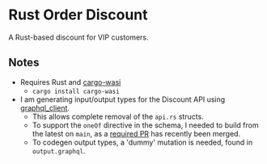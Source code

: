# Rust Order Discount

A Rust-based discount for VIP customers.

## Notes

* Requires Rust and [cargo-wasi](https://bytecodealliance.github.io/cargo-wasi/index.html)
  * `cargo install cargo-wasi`
* I am generating input/output types for the Discount API using [graphql_client](https://github.com/graphql-rust/graphql-client).
  * This allows complete removal of the `api.rs` structs.
  * To support the `oneOf` directive in the schema, I needed to build from the latest on `main`, as a [required PR](https://github.com/graphql-rust/graphql-client/pull/431) has recently been merged.
  * To codegen output types, a 'dummy' mutation is needed, found in `output.graphql`.